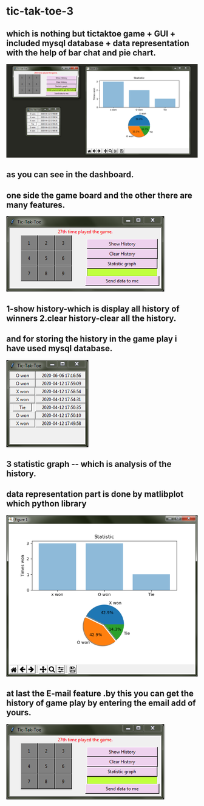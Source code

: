 # tic-tak-toe-3

## which is nothing but tictaktoe game + GUI + included mysql database + data representation with the help of bar chat and pie chart.
![](game3.png)


## as you can see in the dashboard.
## one side the game board and the other there are many features.
![](dashboard.png)


## 1-show history-which is display all history of winners 2.clear history-clear all the history.
## and for storing the history in the game play i have used mysql database.
![](history.png)


## 3 statistic graph -- which is analysis of the history.
## data representation part is done by matlibplot which python library
![](charts.png)

## at last the E-mail feature .by this you can get the history of game play by entering the email add of yours.
![](dashboard.png)





